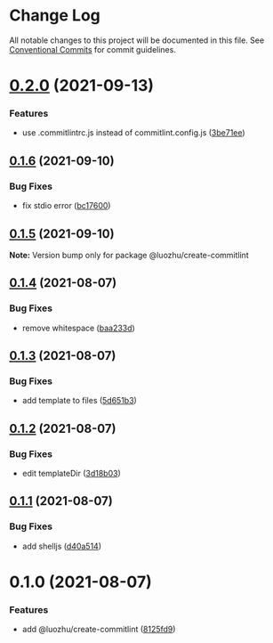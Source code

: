 # Change Log

All notable changes to this project will be documented in this file.
See [Conventional Commits](https://conventionalcommits.org) for commit guidelines.

# [0.2.0](https://github.com/youngjuning/luozhu/compare/@luozhu/create-commitlint@0.1.6...@luozhu/create-commitlint@0.2.0) (2021-09-13)


### Features

* use .commitlintrc.js instead of commitlint.config.js ([3be71ee](https://github.com/youngjuning/luozhu/commit/3be71eeb0ddf8907ec03e18dc1e07237d819fb5f))





## [0.1.6](https://github.com/youngjuning/luozhu/compare/@luozhu/create-commitlint@0.1.5...@luozhu/create-commitlint@0.1.6) (2021-09-10)


### Bug Fixes

* fix stdio error ([bc17600](https://github.com/youngjuning/luozhu/commit/bc17600c85c6a26cdec9c9897c7a44e4e95b7b8f))





## [0.1.5](https://github.com/youngjuning/luozhu/compare/@luozhu/create-commitlint@0.1.4...@luozhu/create-commitlint@0.1.5) (2021-09-10)

**Note:** Version bump only for package @luozhu/create-commitlint





## [0.1.4](https://github.com/youngjuning/luozhu/compare/@luozhu/create-commitlint@0.1.3...@luozhu/create-commitlint@0.1.4) (2021-08-07)

### Bug Fixes

- remove whitespace ([baa233d](https://github.com/youngjuning/luozhu/commit/baa233d0d5372e010ec09ad60eebb624dbe7fdc0))

## [0.1.3](https://github.com/youngjuning/luozhu/compare/@luozhu/create-commitlint@0.1.2...@luozhu/create-commitlint@0.1.3) (2021-08-07)

### Bug Fixes

- add template to files ([5d651b3](https://github.com/youngjuning/luozhu/commit/5d651b39ef1b50197867eeba09407cb58a3daee6))

## [0.1.2](https://github.com/youngjuning/luozhu/compare/@luozhu/create-commitlint@0.1.1...@luozhu/create-commitlint@0.1.2) (2021-08-07)

### Bug Fixes

- edit templateDir ([3d18b03](https://github.com/youngjuning/luozhu/commit/3d18b03bbd97135775a169d7471b48ab497fe84f))

## [0.1.1](https://github.com/youngjuning/luozhu/compare/@luozhu/create-commitlint@0.1.0...@luozhu/create-commitlint@0.1.1) (2021-08-07)

### Bug Fixes

- add shelljs ([d40a514](https://github.com/youngjuning/luozhu/commit/d40a514d25c83e1c3d324132deec7668ded39ef1))

# 0.1.0 (2021-08-07)

### Features

- add @luozhu/create-commitlint ([8125fd9](https://github.com/youngjuning/luozhu/commit/8125fd9d1d40a49e0ade043de7f675eb60282da5))
